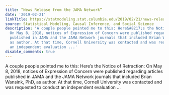 ```yaml
---
title: “News Release from the JAMA Network”
date: '2019-02-21'
linkTitle: https://statmodeling.stat.columbia.edu/2019/02/21/news-release-from-the-jama-network/
source: Statistical Modeling, Causal Inference, and Social Science
description: 'A couple people pointed me to this: Here&#8217;s the Notice of Retraction:
  On May 8, 2018, notices of Expression of Concern were published regarding articles
  published in JAMA and the JAMA Network journals that included Brian Wansink, PhD,
  as author. At that time, Cornell University was contacted and was requested to conduct
  an independent evaluation ...'
disable_comments: true
---
```

A couple people pointed me to this: Here&#8217;s the Notice of Retraction: On May 8, 2018, notices of Expression of Concern were published regarding articles published in JAMA and the JAMA Network journals that included Brian Wansink, PhD, as author. At that time, Cornell University was contacted and was requested to conduct an independent evaluation ...